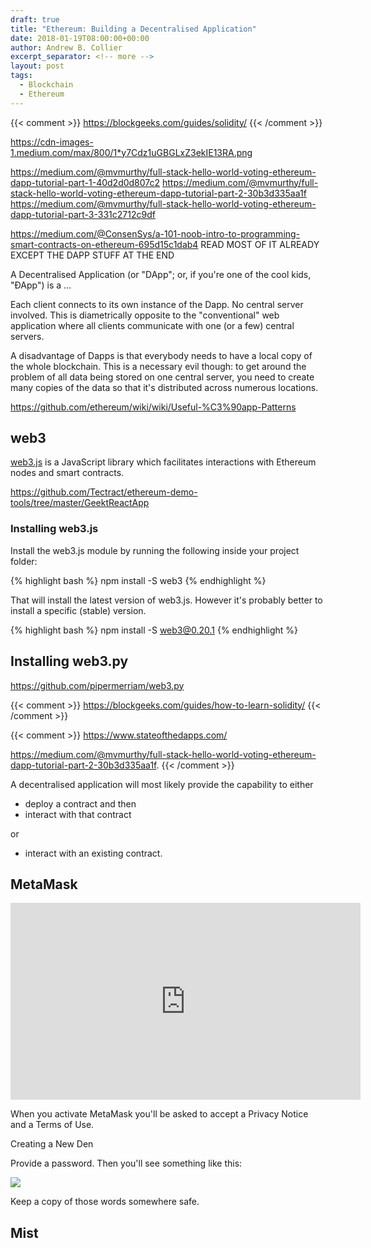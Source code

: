 ```yaml
---
draft: true
title: "Ethereum: Building a Decentralised Application"
date: 2018-01-19T08:00:00+00:00
author: Andrew B. Collier
excerpt_separator: <!-- more -->
layout: post
tags:
  - Blockchain
  - Ethereum
---
```


{{< comment >}}
https://blockgeeks.com/guides/solidity/
{{< /comment >}}

https://cdn-images-1.medium.com/max/800/1*y7Cdz1uGBGLxZ3ekIE13RA.png

https://medium.com/@mvmurthy/full-stack-hello-world-voting-ethereum-dapp-tutorial-part-1-40d2d0d807c2
https://medium.com/@mvmurthy/full-stack-hello-world-voting-ethereum-dapp-tutorial-part-2-30b3d335aa1f
https://medium.com/@mvmurthy/full-stack-hello-world-voting-ethereum-dapp-tutorial-part-3-331c2712c9df

https://medium.com/@ConsenSys/a-101-noob-intro-to-programming-smart-contracts-on-ethereum-695d15c1dab4 READ MOST OF IT ALREADY EXCEPT THE DAPP STUFF AT THE END

A Decentralised Application (or "DApp"; or, if you're one of the cool kids, "ÐApp") is a ...

Each client connects to its own instance of the Dapp. No central server involved. This is diametrically opposite to the "conventional" web application where all clients communicate with one (or a few) central servers.

A disadvantage of Dapps is that everybody needs to have a local copy of the whole blockchain. This is a necessary evil though: to get around the problem of all data being stored on one central server, you need to create many copies of the data so that it's distributed across numerous locations.

https://github.com/ethereum/wiki/wiki/Useful-%C3%90app-Patterns

## web3

[web3.js](https://github.com/ethereum/web3.js/) is a JavaScript library which facilitates interactions with Ethereum nodes and smart contracts.

https://github.com/Tectract/ethereum-demo-tools/tree/master/GeektReactApp

### Installing web3.js

Install the web3.js module by running the following inside your project folder:

{% highlight bash %}
npm install -S web3
{% endhighlight %}

That will install the latest version of web3.js. However it's probably better to install a specific (stable) version.

{% highlight bash %}
npm install -S web3@0.20.1
{% endhighlight %}

## Installing web3.py

https://github.com/pipermerriam/web3.py




{{< comment >}}
https://blockgeeks.com/guides/how-to-learn-solidity/
{{< /comment >}}


{{< comment >}}
https://www.stateofthedapps.com/

https://medium.com/@mvmurthy/full-stack-hello-world-voting-ethereum-dapp-tutorial-part-2-30b3d335aa1f.
{{< /comment >}}

A decentralised application will most likely provide the capability to either

- deploy a contract and then
- interact with that contract

or

- interact with an existing contract.


## MetaMask

<iframe width="560" height="315" src="https://www.youtube.com/embed/6Gf_kRE4MJU" frameborder="0" allowfullscreen></iframe>

When you activate MetaMask you'll be asked to accept a Privacy Notice and a Terms of Use.

Creating a New Den

Provide a password. Then you'll see something like this:

![](/img/2017/11/metamask-words.png)

Keep a copy of those words somewhere safe.

## Mist